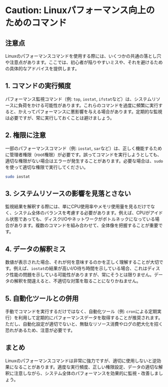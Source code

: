 
# Caution: Linuxパフォーマンス向上のためのコマンド

## 注意点

Linuxのパフォーマンスコマンドを使用する際には、いくつかの共通の落とし穴や注意点があります。ここでは、初心者が陥りやすいミスや、それを避けるための具体的なアドバイスを提供します。

## 1. コマンドの実行頻度

パフォーマンス監視コマンド（例: `top`, `iostat`, `ifstat`など）は、システムリソースに負荷をかける可能性があります。これらのコマンドを過度に頻繁に実行すると、かえってパフォーマンスに悪影響を与える場合があります。定期的な監視は必要ですが、常に実行しておくことは避けましょう。

## 2. 権限に注意

一部のパフォーマンスコマンド（例: `iostat`, `sar`など）は、正しく機能するために管理者権限（root権限）が必要です。誤ってコマンドを実行しようとしても、適切な権限がない場合はエラーが発生することがあります。必要な場合は、`sudo`を使って適切な権限で実行してください。

```bash
sudo iostat
```

## 3. システムリソースの影響を見落とさない

監視結果を解釈する際には、単にCPU使用率やメモリ使用量を見るだけでなく、システム全体のバランスを考慮する必要があります。例えば、CPUがアイドル状態であっても、ディスクI/Oやネットワークがボトルネックになっている場合があります。複数のコマンドを組み合わせて、全体像を把握することが重要です。

## 4. データの解釈ミス

数値が表示された場合、それが何を意味するのかを正しく理解することが大切です。例えば、`iostat`の結果が高いI/O待ち時間を示している場合、これはディスク性能の問題を示している可能性がありますが、常にそうとは限りません。データの解釈を間違えると、不適切な対策を取ることになりかねません。

## 5. 自動化ツールとの併用

手動でコマンドを実行するだけではなく、自動化ツール（例: `cron`による定期実行）を利用して定期的にパフォーマンスデータを取得することが推奨されます。ただし、自動化設定が適切でないと、無駄なリソース消費やログの肥大化を招く恐れがあるため、注意が必要です。

## まとめ

Linuxのパフォーマンスコマンドは非常に強力ですが、適切に使用しないと逆効果になることがあります。適度な実行頻度、正しい権限設定、データの適切な解釈に注意しながら、システム全体のパフォーマンスを効果的に監視・改善しましょう。

